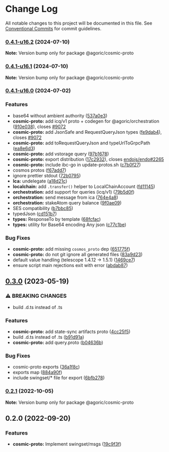 # Change Log

All notable changes to this project will be documented in this file.
See [Conventional Commits](https://conventionalcommits.org) for commit guidelines.

### [0.4.1-u16.2](https://github.com/Agoric/agoric-sdk/compare/@agoric/cosmic-proto@0.4.1-u16.1...@agoric/cosmic-proto@0.4.1-u16.2) (2024-07-10)

**Note:** Version bump only for package @agoric/cosmic-proto





### [0.4.1-u16.1](https://github.com/Agoric/agoric-sdk/compare/@agoric/cosmic-proto@0.4.1-u16.0...@agoric/cosmic-proto@0.4.1-u16.1) (2024-07-10)

**Note:** Version bump only for package @agoric/cosmic-proto





### [0.4.1-u16.0](https://github.com/Agoric/agoric-sdk/compare/@agoric/cosmic-proto@0.3.0...@agoric/cosmic-proto@0.4.1-u16.0) (2024-07-02)


### Features

* base64 without ambient authority ([537a0e3](https://github.com/Agoric/agoric-sdk/commit/537a0e3a4e3df2185c8f125ea21d1e591d94ab29))
* **cosmic-proto:** add icq/v1 proto + codegen for @agoric/orchestration ([910e038](https://github.com/Agoric/agoric-sdk/commit/910e038069d01b333b5a536ea27f734cd64b3eae)), closes [#9072](https://github.com/Agoric/agoric-sdk/issues/9072)
* **cosmic-proto:** add JsonSafe and RequestQueryJson types ([fe9dab4](https://github.com/Agoric/agoric-sdk/commit/fe9dab4dffd87c8026eea1fea9115a2cb925d344)), closes [#9072](https://github.com/Agoric/agoric-sdk/issues/9072)
* **cosmic-proto:** add toRequestQueryJson and typeUrlToGrpcPath ([ea8e6d3](https://github.com/Agoric/agoric-sdk/commit/ea8e6d3b6cd8a01776cc42ddfca4dc65b0c0eec3))
* **cosmic-proto:** add vstorage query ([97b1678](https://github.com/Agoric/agoric-sdk/commit/97b167863343955944faef6505ed11ab7119f4e3))
* **cosmic-proto:** export distribution ([17c2932](https://github.com/Agoric/agoric-sdk/commit/17c293261d3b218eaf83f34ec2ae042ec7d1b1e2)), closes [endojs/endo#2265](https://github.com/endojs/endo/issues/2265)
* **cosmic-proto:** include ibc-go in update-protos.sh ([c7b0f27](https://github.com/Agoric/agoric-sdk/commit/c7b0f278813ab7975eafa0b8f1161e5a0fed29f0))
* cosmos protos ([f67add7](https://github.com/Agoric/agoric-sdk/commit/f67add77fd38b02555e644772f600cd59f5f1970))
* ignore prettier stdout ([72b0795](https://github.com/Agoric/agoric-sdk/commit/72b0795b82efd62b3a26fb417dfd8c16b3c2dd39))
* **lca:** undelegate ([a18d21c](https://github.com/Agoric/agoric-sdk/commit/a18d21ce5bf539099171f2e8da3bbab6d33a352e))
* **localchain:** add `.transfer()` helper to LocalChainAccount ([fd11145](https://github.com/Agoric/agoric-sdk/commit/fd111458355c46cf34536991e37b4a316ad09898))
* **orchestration:** add support for queries (icq/v1) ([79b5d0f](https://github.com/Agoric/agoric-sdk/commit/79b5d0f61f0c11b00e51832b7edf3922df8f51c6))
* **orchestration:** send message from ica ([764e4a8](https://github.com/Agoric/agoric-sdk/commit/764e4a86a5f27ca5a1478e6111b3440dcc2de3f2))
* **orchestration:** stakeAtom query balance ([9f0ae09](https://github.com/Agoric/agoric-sdk/commit/9f0ae09e389f1750c9e550d5e6893460d1e21d07))
* SES compatibility ([b7bbc85](https://github.com/Agoric/agoric-sdk/commit/b7bbc8516d1b749c65d1c42c8ff6018eb2991313))
* typedJson ([cd151b7](https://github.com/Agoric/agoric-sdk/commit/cd151b71d5a66d4a86e04a1af104fca277058836))
* **types:** ResponseTo by template ([68fcfac](https://github.com/Agoric/agoric-sdk/commit/68fcfac22055670b375ec1dac9d2eb31d141ec7b))
* **types:** utility for Base64 encoding Any json ([c77c1be](https://github.com/Agoric/agoric-sdk/commit/c77c1be9e6e158dd276ea997772dac061d3cf4ec))


### Bug Fixes

* **cosmic-proto:** add missing `cosmos_proto` dep ([651775f](https://github.com/Agoric/agoric-sdk/commit/651775f4e38ddbee6cb1961a01b57f49e73984ad))
* **cosmic-proto:** do not git ignore all generated files ([83a9d23](https://github.com/Agoric/agoric-sdk/commit/83a9d23080156882af32247723dda452db8a469e))
* default value handling (telescope 1.4.12 -> 1.5.1) ([1469ce7](https://github.com/Agoric/agoric-sdk/commit/1469ce7439a74afe6e6ae097e4deaa84de305a97))
* ensure script main rejections exit with error ([abdab87](https://github.com/Agoric/agoric-sdk/commit/abdab879014a5c3124ebd0e9246995ac6b1ce6e5))



## [0.3.0](https://github.com/Agoric/agoric-sdk/compare/@agoric/cosmic-proto@0.2.1...@agoric/cosmic-proto@0.3.0) (2023-05-19)


### ⚠ BREAKING CHANGES

* build .d.ts instead of .ts

### Features

* **cosmic-proto:** add state-sync artifacts proto ([4cc25f5](https://github.com/Agoric/agoric-sdk/commit/4cc25f56ba9e967039c2dff2cbb566eafb37aaea))
* build .d.ts instead of .ts ([b91d91a](https://github.com/Agoric/agoric-sdk/commit/b91d91a2651ccf5bbc4827fceca10fe04405c1b9))
* **cosmic-proto:** add query.proto ([b04636b](https://github.com/Agoric/agoric-sdk/commit/b04636b930dd633438983b4a5666307766687367))


### Bug Fixes

* cosmic-proto exports ([36a1f8c](https://github.com/Agoric/agoric-sdk/commit/36a1f8ca1c52330c3065eb84dddde1550fee6b3f))
* exports map ([884a90f](https://github.com/Agoric/agoric-sdk/commit/884a90f101808f31d3f35b9d2b04fdcecfcc4bfd))
* include swingset/* file for export ([6bfb278](https://github.com/Agoric/agoric-sdk/commit/6bfb278a695963e96f0bf1d37f3181a91286b065))



### [0.2.1](https://github.com/Agoric/agoric-sdk/compare/@agoric/cosmic-proto@0.2.0...@agoric/cosmic-proto@0.2.1) (2022-10-05)

**Note:** Version bump only for package @agoric/cosmic-proto





## 0.2.0 (2022-09-20)


### Features

* **cosmic-proto:** Implement swingset/msgs ([19c9f3f](https://github.com/Agoric/agoric-sdk/commit/19c9f3f0c933cc304d0dea6ee6d9aa28b27b008e))

